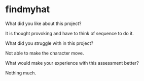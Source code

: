 # findmyhat

What did you like about this project?

It is thought provoking and have to think of sequence to do it.

What did you struggle with in this project?

Not able to make the character move.

What would make your experience with this assessment better?

Nothing much.
